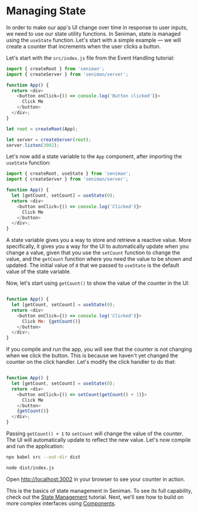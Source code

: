 # Managing State

In order to make our app's UI change over time in response to user inputs, we need to use our state utility functions. In Seniman, state is managed using the `useState` function. Let's start with a simple example — we will create a counter that increments when the user clicks a button.

Let's start with the `src/index.js` file from the Event Handling tutorial:

```js
import { createRoot } from 'seniman';
import { createServer } from 'seniman/server';

function App() {
  return <div>
    <button onClick={() => console.log('Button clicked')}>
      Click Me
    </button>
  </div>;
}

let root = createRoot(App);

let server = createServer(root);
server.listen(3002);
```

Let's now add a state variable to the `App` component, after importing the `useState` function:

```js
import { createRoot, useState } from 'seniman';
import { createServer } from 'seniman/server';

function App() {
  let [getCount, setCount] = useState(0);
  return <div>
    <button onClick={() => console.log('Clicked')}>
      Click Me
    </button>
  </div>;
}
```

A state variable gives you a way to store and retrieve a reactive value. More specifically, it gives you a way for the UI to automatically update when you change a value, given that you use the `setCount` function to change the value, and the `getCount` function where you need the value to be shown and updated. The initial value of `0` that we passed to `useState` is the default value of the state variable.

Now, let's start using `getCount()` to show the value of the counter in the UI:

```js

function App() {
  let [getCount, setCount] = useState(0);
  return <div>
    <button onClick={() => console.log('Clicked')}>
      Click Me: {getCount()}
    </button>
  </div>;
}
```

If you compile and run the app, you will see that the counter is not changing when we click the button. This is because we haven't yet changed the counter on the click handler. Let's modify the click handler to do that:

```js

function App() {
  let [getCount, setCount] = useState(0);
  return <div>
    <button onClick={() => setCount(getCount() + 1)}>
      Click Me
    </button>
    {getCount()}
  </div>;
}
```

Passing `getCount() + 1` to `setCount` will change the value of the counter. The UI will automatically update to reflect the new value. Let's now compile and run the application:

```bash
npx babel src --out-dir dist

node dist/index.js
```

Open [http://localhost:3002](http://localhost:3002) in your browser to see your counter in action. 

This is the basics of state management in Seniman. To see its full capability, check out the [State Management](/docs/state-management) tutorial. Next, we'll see how to build on more complex interfaces using [Components](/docs/components).